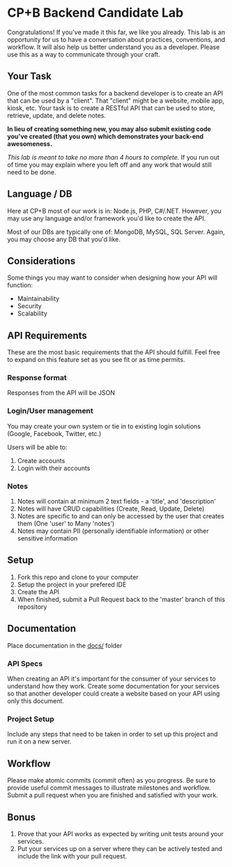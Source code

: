 # CP+B Backend Candidate Lab

Congratulations! If you've made it this far, we like you already.
This lab is an opportunity for us to have a conversation about practices, conventions, and workflow.
It will also help us better understand you as a developer. 
Please use this as a way to communicate through your craft.

## Your Task

One of the most common tasks for a backend developer is to create an API that can be used by a "client".  That "client" might be a website, mobile app, kiosk, etc.  Your task is to create a RESTful API that can be used to store, retrieve, update, and delete notes.

**In lieu of creating something new, you may also submit existing code you've created (that you own) which demonstrates your back-end awesomeness.**

*This lab is meant to take no more than 4 hours to complete.*  If you run out of time you may explain where you left off and any work that would still need to be done.

## Language / DB

Here at CP+B most of our work is in: Node.js, PHP, C#/.NET.  However, you may use any language and/or framework you'd like to create the API.

Most of our DBs are typically one of: MongoDB, MySQL, SQL Server.  Again, you may choose any DB that you'd like.

## Considerations

Some things you may want to consider when designing how your API will function:

* Maintainability
* Security
* Scalability

## API Requirements

These are the most basic requirements that the API should fulfill.  Feel free to expand on this feature set as you see fit or as time permits.

### Response format

Responses from the API will be JSON

### Login/User management

You may create your own system or tie in to existing login solutions (Google, Facebook, Twitter, etc.)

Users will be able to:

1. Create accounts
2. Login with their accounts

### Notes

1. Notes will contain at minimum 2 text fields - a 'title', and 'description'
2. Notes will have CRUD capabilities (Create, Read, Update, Delete)
3. Notes are specific to and can only be accessed by the user that creates them (One 'user' to Many 'notes')
4. Notes may contain PII (personally identifiable information) or other sensitive information

## Setup

1. Fork this repo and clone to your computer
2. Setup the project in your prefered IDE
3. Create the API
4. When finished, submit a Pull Request back to the 'master' branch of this repository

## Documentation

Place documentation in the [docs/](docs) folder

### API Specs

When creating an API it's important for the consumer of your services to understand how they work.  Create some documentation for your services so that another developer could create a website based on your API using only this document.

### Project Setup

Include any steps that need to be taken in order to set up this project and run it on a new server.

## Workflow

Please make atomic commits (commit often) as you progress. 
Be sure to provide useful commit messages to illustrate milestones and workflow.
Submit a pull request when you are finished and satisfied with your work.

## Bonus

1. Prove that your API works as expected by writing unit tests around your services.
2. Put your services up on a server where they can be actively tested and include the link with your pull request.